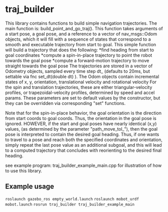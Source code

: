 # traj_builder
This library contains functions to build simple navigation trajectories.
The main function is: build_point_and_go_traj().  This function takes
arguments of a start pose, a goal pose, and a reference to a vector of
nav_msgs::Odom objects, which it will fill with a sequence of states that
correspond to a smooth and executable trajectory from start to goal.
This simple function will build a trajectory that does the following:
*find heading from start to goal coordinates
*compute a spin-in-place trajectory to point the robot towards the goal pose
*compute a forward-motion trajectory to move straight towards the goal pose
The trajectories are stored in a vector of Odometry objects, sampled every time
step dt_ (defaults to 20ms, but settable via fnc set_dt(double dt) ).
The Odom objects contain incremental states of x, y, orientation, translational
velocity and rotational velocity
For the spin and translation trajectories, these are either triangular-velocity
profiles, or trapezoidal-velocity profiles, determined by speed and accel params.
These parameters are set to default values by the constructor, but they can be 
overridden via corresponding "set" functions.

Note that for the spin-in-place behavior, the goal orientation is the direction
from start coords to goal coords.  Thus, the orientation in the goal pose is
ignored.  HOWEVER, if the start and goal poses have nearly identical (x,y) values,
(as determined by the parameter "path_move_tol_"), then the goal pose is 
interpreted to contain the desired goal heading.  Thus, if one wants to
travel to a pose and reach both the specified coordinates and orientation, 
simply repeat the last pose value as an additional subgoal, and this will
lead to a computed trajectory that concludes with reorienting to the desired
final heading.

see example program: traj_builder_example_main.cpp for illustration of how to 
use this library.

## Example usage
`roslaunch gazebo_ros empty_world.launch`
`roslaunch mobot_urdf mobot.launch`
`rosrun traj_builder traj_builder_example_main` 

    